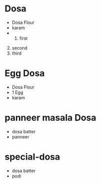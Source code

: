 # Dosa

* Dosa Flour
* karam
* 1. first
2. second
3. third

# Egg Dosa
* Dosa Flour
* 1 Egg
* karam

# panneer masala Dosa
* dosa batter
* panneer

# special-dosa
* dosa batter
* podi
